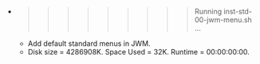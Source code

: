* >>>>>>>>> Running inst-std-00-jwm-menu.sh ...
  * Add default standard menus in JWM.
  * Disk size = 4286908K. Space Used = 32K. Runtime = 00:00:00:00.
